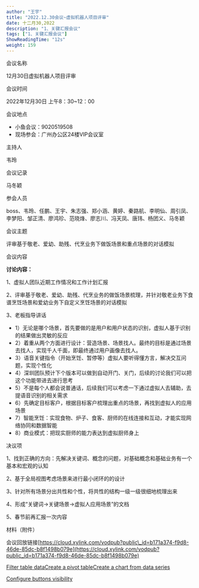 ```yaml
---
author: "王宇"
title: "2022.12.30会议~虚拟机器人项目评审"
date: 十二月30,2022
description: "1、关键汇报会议"
tags: ["1、关键汇报会议"]
ShowReadingTime: "12s"
weight: 159
---
```

会议名称

12月30日虚拟机器人项目评审

会议时间

2022年12月30日 上午8：30~12：00

会议地点

*   小鱼会议：9020519508
*   现场参会：广州办公区24楼VIP会议室

主持人

韦玲

会议记录

马冬颖

参会人员

boss、韦玲、任鹏、王宇、朱志强、郑小涵、黄婷、秦路航、李明仙、周引凤、李梦阳、邹正清、廖鸿珍、范晓烽、廖志川、冯天凤、唐玮、杨团义、马冬颖

会议主题

评审基于敬老、爱幼、助残、代烹业务下做饭场景和重点场景的对话模拟

会议内容

**讨论内容：**

1、虚拟人团队近期工作情况和工作计划汇报

2、评审基于敬老、爱幼、助残、代烹业务的做饭场景梳理，并针对敬老业务下食谱烹饪场景和爱幼业务下自定义烹饪场景的对话模拟

3、老板指导讲话

*   1）无论是哪个场景，首先要做的是用户和用户状态的识别，虚拟人基于识别的结果做出灵敏的反应
*   2）着重从两个方面进行设计：营造场景、场景找人。最终的目标是通过场景去找人，实现千人千面，即最终通过用户画像去找人。
*   3）语音关键指令（开始烹饪、暂停等）虚拟人要听得懂方言，解决交互问题，实现个性化
*   4）深圳团队预计下个版本可以做到自动开门、关门，后续的讨论我们可以把这个功能带进去进行思考
*   5）不是每个人都会说普通话，后续我们可以考虑一下通过虚拟人去辅助，去提语音识别的相关需求
*   6）先确定目标客户，根据目标客户梳理出重点的场景，再找到虚拟人的应用场景
*   7）智能烹饪：实现食物、炉子、食客、厨师的在线连接和互动，才能实现网络协同和数据智能
*   8）商业模式：把现实厨师的能力表达到虚拟厨师身上

决议项

1、找到正确的方向：先解决关键词、概念的问题，对基础概念和基础业务有一个基本和宏观的认知

2、基于全局视图考虑场景来进行最小闭环的的设计

3、针对所有场景分出共性和个性，将共性的结构一级一级很细地梳理出来

4、形成“关键词→关键场景→虚拟人应用场景”的文档

5、春节前再汇报一次内容

材料（附件）

会议回放链接[https://cloud.xylink.com/vodpub?public\_id=b171a374-f9d8-46de-85dc-b8f1498b079e](https://cloud.xylink.com/vodpub?public_id=b171a374-f9d8-46de-85dc-b8f1498b079e)

[Filter table data](#)[Create a pivot table](#)[Create a chart from data series](#)

[Configure buttons visibility](/users/tfac-settings.action)